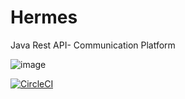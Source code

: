 # Hermes
Java Rest API-  Communication Platform 

![image](https://amenteemaravilhosa.com.br/wp-content/uploads/2020/02/ilustracao-hermes.jpg)

[![CircleCI](https://circleci.com/gh/ramoonpereira/hermes.svg?style=shield)](https://circleci.com/gh/ramoonpereira/hermes)